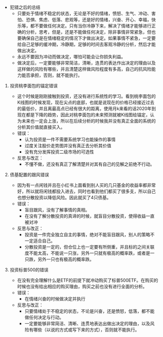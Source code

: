 - 犯错之后的总结
	- 只要处于情绪不稳定的状态，无论是不好的情绪，愤怒、生气、冲动、害怕、恐惧、焦虑、低落、悲观等，还是好的情绪，兴奋、开心、幸福，快乐等，都不要做任何决定。只有当你冷静下来，解决了情绪才能够进行正确的分析，思考，但是，还是不能做任何决定，除非事情非常紧急，但也要确保自己是在情绪稳定的情况下才做出决定。如果事情不紧急，一定要给自己足够的缓冲期，冷静期，足够的时间去客观冷静的分析，然后才能做出决定。
	- 永远不要因为冲动而做决定，哪怕可能会让你损失利益。
	- 做决定后，一定要能够非常简洁，清晰，连贯的表达作出决定的理由以及这样做的风险有哪些，并且清楚这样做风险程度有多高，自己的抗风险能力能否承担，否则，就不能执行。

1. 投资桃李面包的锚定错误
	- 这个时候是刚刚接触到投资，还没有进行系统性的学习。看到桃李面包的K线图的时候发现，现在尖点的底部，也就是说现在的价格已经接近过去的最低价，并且离最高点已经有很大的距离，使用月k来看的话2020年到现在都是下降的趋势，因此对桃李面包的未来预测就被K线图给锚定，认为未来也一定会上涨，所以在后续分析的时候我并没有真正全面的系统的分析其价值就直接买入。
	- 错误：
		- 认为投资是一件不需要系统学习也能操作的事情
		- 过度关注股价走势图并没有真正去分析其价值
		- 没有充分发挥投资二级市场的可选性
	- 反思与改正：
		- 不懂不做，还没有真正了解清楚并对其有自己的见解之前绝不行动。

2. 债基配置的跟风错误
	- 因为有一点闲钱并且在小红书上面看到别人买的几只基金的收益率都非常好，所以就将闲钱都投入进去，同时也看到他们都买了很多支，所以自己也想分散投资以降低风险。因此就买了4只债基。
	- 错误：
		- 盲目跟风，没有了解事情的真相。
		- 在没有了解分散投资的真谛的时候，就盲目分散投资，使得收益一直被对冲
	- 反思与改正：
		- 投资是一件完全独立自主的事情，绝对不能盲目跟风，别人的策略不一定适合自己。
		- 分散投资是一定的，但仓位上也一定要有所侧重，并且标的之间关联度不能太高，不能说一只涨，另外一只就有极高的概率跌，或者是一只跌，另外一只也有极高的概率跌。

3. 投资标普500的错误
	- 在没有完全理解什么是ETF的前提下就冲动购买了标普500ETF。在购买的时候也没有给出相应的购买理由，购买之前也没有进行全面的分析。
	- 错误：
		- 在情绪兴奋的时候做决定并执行
	- 反思与改正：
		- 只要情绪处于不稳定的状态，不论是兴奋，还是愤怒，低落，都不能做任何决定与行动。
		- 一定要能够非常简洁、清晰、连贯地表达出做出决定的理由，以及风险有哪些（以说的方式或写下来的方式），否则就不能执行。
